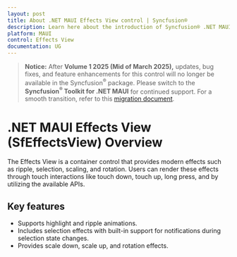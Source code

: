 ```yaml
---
layout: post
title: About .NET MAUI Effects View control | Syncfusion®
description: Learn here about the introduction of Syncfusion® .NET MAUI Effects View (SfEffectsView) control, its elements, and more.
platform: MAUI
control: Effects View
documentation: UG
---
```


>**Notice:** After **Volume 1 2025 (Mid of March 2025),** updates, bug fixes, and feature enhancements for this control will no longer be available in the Syncfusion<sup>®</sup> package. Please switch to the **Syncfusion<sup>®</sup> Toolkit for .NET MAUI** for continued support. For a smooth transition, refer to this [migration document](https://help.syncfusion.com/maui-toolkit/migration).

# .NET MAUI Effects View (SfEffectsView) Overview

The Effects View is a container control that provides modern effects such as ripple, selection, scaling, and rotation. Users can render these effects through touch interactions like touch down, touch up, long press, and by utilizing the available APIs.

## Key features

* Supports highlight and ripple animations.
* Includes selection effects with built-in support for notifications during selection state changes.
* Provides scale down, scale up, and rotation effects.